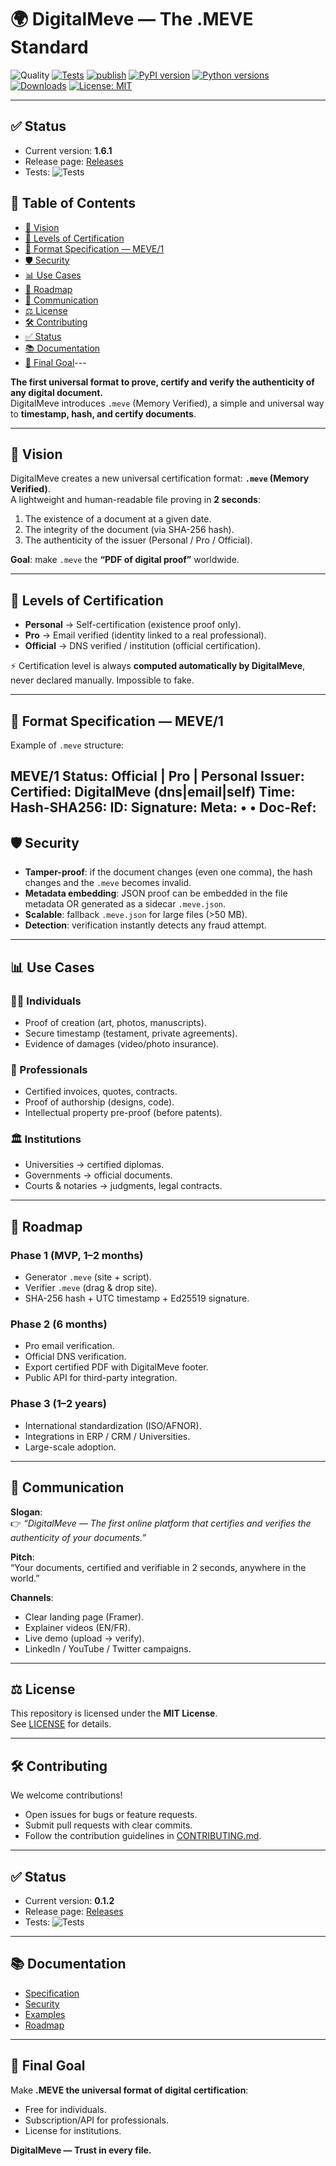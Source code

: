 # 🌍 DigitalMeve — The .MEVE Standard  

![Quality](https://github.com/BACOUL/digitalmeve/actions/workflows/quality.yml/badge.svg?branch=main&t=202508301200)
[![Tests](https://github.com/BACOUL/digitalmeve/actions/workflows/tests.yml/badge.svg?branch=main&t=202508301200)](https://github.com/BACOUL/digitalmeve/actions/workflows/tests.yml)
[![publish](https://github.com/BACOUL/digitalmeve/actions/workflows/publish.yml/badge.svg?branch=main&v=1)](https://github.com/BACOUL/digitalmeve/actions/workflows/publish.yml)
[![PyPI version](https://img.shields.io/pypi/v/digitalmeve.svg?cacheSeconds=600)](https://pypi.org/project/digitalmeve/)
[![Python versions](https://img.shields.io/pypi/pyversions/digitalmeve.svg?cacheSeconds=600)](https://pypi.org/project/digitalmeve/)
[![Downloads](https://static.pepy.tech/badge/digitalmeve/month)](https://pepy.tech/project/digitalmeve)
[![License: MIT](https://img.shields.io/badge/License-MIT-green.svg)](LICENSE)  

---

## ✅ Status  

- Current version: **1.6.1**  
- Release page: [Releases](../../releases)  
- Tests: ![Tests](https://github.com/BACOUL/digitalmeve/actions/workflows/tests.yml/badge.svg?branch=main&t=202508301200)

## 📑 Table of Contents  

- [🚀 Vision](#-vision)  
- [🔑 Levels of Certification](#-levels-of-certification)  
- [📂 Format Specification — MEVE/1](#-format-specification--meve1)  
- [🛡 Security](#-security)  
- [📊 Use Cases](#-use-cases)  
- [📜 Roadmap](#-roadmap)  
- [📢 Communication](#-communication)  
- [⚖ License](#-license)  
- [🛠 Contributing](#-contributing)  
- [✅ Status](#-status)  
- [📚 Documentation](#-documentation)  
- [🌟 Final Goal](#-final-goal)---

**The first universal format to prove, certify and verify the authenticity of any digital document.**  
DigitalMeve introduces `.meve` (Memory Verified), a simple and universal way to **timestamp, hash, and certify documents**.  

---

## 🚀 Vision  

DigitalMeve creates a new universal certification format: **`.meve` (Memory Verified)**.  
A lightweight and human-readable file proving in **2 seconds**:  

1. The existence of a document at a given date.  
2. The integrity of the document (via SHA-256 hash).  
3. The authenticity of the issuer (Personal / Pro / Official).  

**Goal**: make `.meve` the **“PDF of digital proof”** worldwide.  

---

## 🔑 Levels of Certification  

- **Personal** → Self-certification (existence proof only).  
- **Pro** → Email verified (identity linked to a real professional).  
- **Official** → DNS verified / institution (official certification).  

⚡ Certification level is always **computed automatically by DigitalMeve**, never declared manually. Impossible to fake.  

---

## 📂 Format Specification — MEVE/1  

Example of `.meve` structure:

MEVE/1 Status: Official | Pro | Personal Issuer: <identity> Certified: DigitalMeve (dns|email|self) Time: <UTC timestamp> Hash-SHA256: <document hash> ID: <short unique code> Signature: <Ed25519 base64> Meta: <filename> • <size bytes> • <mime> Doc-Ref: <optional internal reference>
---

## 🛡 Security  

- **Tamper-proof**: if the document changes (even one comma), the hash changes and the `.meve` becomes invalid.  
- **Metadata embedding**: JSON proof can be embedded in the file metadata OR generated as a sidecar `.meve.json`.  
- **Scalable**: fallback `.meve.json` for large files (>50 MB).  
- **Detection**: verification instantly detects any fraud attempt.  

---

## 📊 Use Cases  

### 🧑‍💻 Individuals  
- Proof of creation (art, photos, manuscripts).  
- Secure timestamp (testament, private agreements).  
- Evidence of damages (video/photo insurance).  

### 👔 Professionals  
- Certified invoices, quotes, contracts.  
- Proof of authorship (designs, code).  
- Intellectual property pre-proof (before patents).  

### 🏛 Institutions  
- Universities → certified diplomas.  
- Governments → official documents.  
- Courts & notaries → judgments, legal contracts.  

---

## 📜 Roadmap  

### Phase 1 (MVP, 1–2 months)  
- Generator `.meve` (site + script).  
- Verifier `.meve` (drag & drop site).  
- SHA-256 hash + UTC timestamp + Ed25519 signature.  

### Phase 2 (6 months)  
- Pro email verification.  
- Official DNS verification.  
- Export certified PDF with DigitalMeve footer.  
- Public API for third-party integration.  

### Phase 3 (1–2 years)  
- International standardization (ISO/AFNOR).  
- Integrations in ERP / CRM / Universities.  
- Large-scale adoption.  

---

## 📢 Communication  

**Slogan**:  
👉 *“DigitalMeve — The first online platform that certifies and verifies the authenticity of your documents.”*  

**Pitch**:  
“Your documents, certified and verifiable in 2 seconds, anywhere in the world.”  

**Channels**:  
- Clear landing page (Framer).  
- Explainer videos (EN/FR).  
- Live demo (upload → verify).  
- LinkedIn / YouTube / Twitter campaigns.  

---

## ⚖ License  

This repository is licensed under the **MIT License**.  
See [LICENSE](./LICENSE) for details.  

---

## 🛠 Contributing  

We welcome contributions!  
- Open issues for bugs or feature requests.  
- Submit pull requests with clear commits.  
- Follow the contribution guidelines in [CONTRIBUTING.md](./CONTRIBUTING.md).  

---

## ✅ Status  

- Current version: **0.1.2**  
- Release page: [Releases](../../releases)  
- Tests: ![Tests](https://github.com/BACOUL/digitalmeve/actions/workflows/tests.yml/badge.svg)  

---

## 📚 Documentation  

- [Specification](./docs/specification.md)  
- [Security](./docs/security.md)  
- [Examples](./docs/examples.md)  
- [Roadmap](./docs/roadmap.md)  

---

## 🌟 Final Goal  

Make **.MEVE the universal format of digital certification**:  
- Free for individuals.  
- Subscription/API for professionals.  
- License for institutions.  

**DigitalMeve — Trust in every file.**
